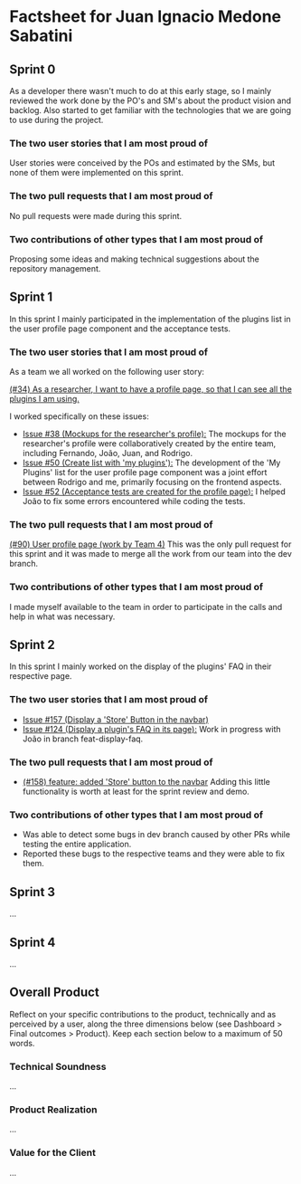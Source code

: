 # Factsheet for Juan Ignacio Medone Sabatini


## Sprint 0

As a developer there wasn't much to do at this early stage, so I mainly reviewed the work done by the PO's and SM's about the product vision and backlog. Also started to get familiar with the technologies that we are going to use during the project.

### The two user stories that I am most proud of

User stories were conceived by the POs and estimated by the SMs, but none of them were implemented on this sprint.

### The two pull requests that I am most proud of

No pull requests were made during this sprint.

### Two contributions of other types that I am most proud of

Proposing some ideas and making technical suggestions about the repository management.


## Sprint 1

In this sprint I mainly participated in the implementation of the plugins list in the user profile page component and the acceptance tests.

### The two user stories that I am most proud of

As a team we all worked on the following user story:

[(#34) As a researcher, I want to have a profile page, so that I can see all the plugins I am using.](https://github.com/FEUP-MEIC-DS-2023-1MEIC08/VAXPRED/issues/34)

I worked specifically on these issues:

- [Issue #38 (Mockups for the researcher's profile):](https://github.com/FEUP-MEIC-DS-2023-1MEIC08/VAXPRED/issues/38) The mockups for the researcher's profile were collaboratively created by the entire team, including Fernando, João, Juan, and Rodrigo.
- [Issue #50 (Create list with 'my plugins'):](https://github.com/FEUP-MEIC-DS-2023-1MEIC08/VAXPRED/issues/50) The development of the 'My Plugins' list for the user profile page component was a joint effort between Rodrigo and me, primarily focusing on the frontend aspects.
- [Issue #52 (Acceptance tests are created for the profile page):](https://github.com/FEUP-MEIC-DS-2023-1MEIC08/VAXPRED/issues/52) I helped João to fix some errors encountered while coding the tests.

### The two pull requests that I am most proud of

[(#90) User profile page (work by Team 4)](https://github.com/FEUP-MEIC-DS-2023-1MEIC08/VAXPRED/pull/90)
This was the only pull request for this sprint and it was made to merge all the work from our team into the dev branch.

### Two contributions of other types that I am most proud of

I made myself available to the team in order to participate in the calls and help in what was necessary.


## Sprint 2

In this sprint I mainly worked on the display of the plugins' FAQ in their respective page.

### The two user stories that I am most proud of
- [Issue #157 (Display a 'Store' Button in the navbar)](https://github.com/FEUP-MEIC-DS-2023-1MEIC08/VAXPRED/issues/157)
- [Issue #124 (Display a plugin's FAQ in its page):](https://github.com/FEUP-MEIC-DS-2023-1MEIC08/VAXPRED/issues/124) Work in progress with João in branch feat-display-faq.

### The two pull requests that I am most proud of
- [(#158) feature: added 'Store' button to the navbar](https://github.com/FEUP-MEIC-DS-2023-1MEIC08/VAXPRED/pull/158) Adding this little functionality is worth at least for the sprint review and demo.

### Two contributions of other types that I am most proud of
- Was able to detect some bugs in dev branch caused by other PRs while testing the entire application.
- Reported these bugs to the respective teams and they were able to fix them.

## Sprint 3

...

## Sprint 4

...

## Overall Product

Reflect on your specific contributions to the product, technically and as perceived by a user, along the three dimensions below (see Dashboard > Final outcomes > Product). Keep each section below to a maximum of 50 words.

### Technical Soundness

...

### Product Realization

...

### Value for the Client

...
